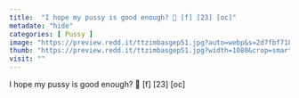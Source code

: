 ```yaml
---
title:  "I hope my pussy is good enough? 🥺 [f] [23] [oc]"
metadate: "hide"
categories: [ Pussy ]
image: "https://preview.redd.it/ttzimbasgep51.jpg?auto=webp&s=2d7fbf7183060481124fd48b3f32df09e01ed8e6"
thumb: "https://preview.redd.it/ttzimbasgep51.jpg?width=1080&crop=smart&auto=webp&s=77523673a50b100b29fab69e622da5be4149349e"
visit: ""
---
```

I hope my pussy is good enough? 🥺 [f] [23] [oc]
